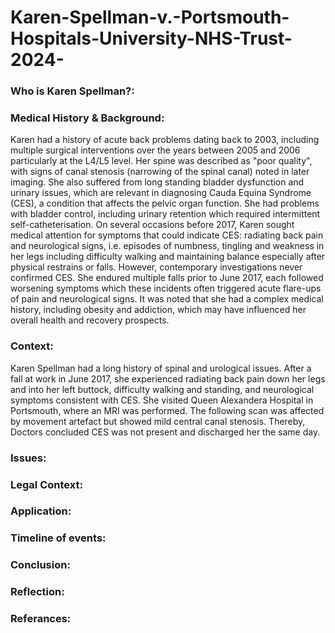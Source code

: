 # Karen-Spellman-v.-Portsmouth-Hospitals-University-NHS-Trust-2024-
### Who is Karen Spellman?:

### Medical History & Background:
Karen had a history of acute back problems dating back to 2003, including multiple surgical interventions over the years between 2005 and 2006 particularly at the L4/L5 level. Her spine was described as "poor quality", with signs of canal stenosis (narrowing of the spinal canal) noted in later imaging.
She also suffered from long standing bladder dysfunction and urinary issues, which are relevant in diagnosing Cauda Equina Syndrome (CES), a condition that affects the pelvic organ function. She had problems with bladder control, including urinary retention which required intermittent self-catheterisation. 
On several occasions before 2017, Karen sought medical attention for symptoms that could indicate CES: radiating back pain and neurological signs, i.e. episodes of numbness, tingling and weakness in her legs including difficulty walking and maintaining balance especially after physical restrains or falls. However, contemporary investigations never confirmed CES.
She endured multiple falls prior to June 2017, each followed worsening symptoms which these incidents often triggered acute flare-ups of pain and neurological signs.
It was noted that she had a complex medical history, including obesity and addiction, which may have influenced her overall health and recovery prospects.
### Context:
Karen Spellman had a long history of spinal and urological issues.
After a fall at work in June 2017, she experienced radiating back pain down her legs and into her left buttock, difficulty walking and standing, and neurological symptoms consistent with CES.
She visited Queen Alexandera Hospital in Portsmouth, where an MRI was performed. The following scan was affected by movement artefact but showed mild central canal stenosis. Thereby, Doctors concluded CES was not present and discharged her the same day.
### Issues:

### Legal Context:
### Application:
### Timeline of events:
### Conclusion:
### Reflection:




### Referances:
